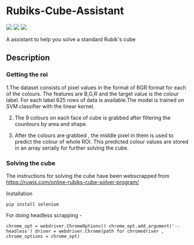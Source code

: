 # Rubiks-Cube-Assistant
![](https://img.shields.io/badge/python-3.8.2-yellowgreen)
![](https://img.shields.io/badge/contributers-1-yellow)
![](https://img.shields.io/badge/license-MIT-red)

A assistant to help you solve a standard Rubik's cube

## Description

### Getting the roi
1.The dataset consists of pixel values in the format of BGR format for each of the colours. The features are B,G,R and the target value is the colour label. For each label 625 rows of data is available.The model is trained on SVM classifier with the linear kernel.

2. The 9 colours on each face of cube is grabbed after filtering the countours by area and shape.

3. After the colours are grabbed , the middle pixel in them is used to predict the colour of whole ROI. This predicted colour values are stored in an array serially for further solving the cube.

### Solving the cube

The instructions for solving the cube have been webscrapped from https://ruwix.com/online-rubiks-cube-solver-program/

Installation

`pip install selenium`

For doing headless scrapping - 

`chrome_opt = webdriver.ChromeOptions()
 chrome_opt.add_argument('--headless')
 driver = webdriver.Chrome(path for chromedriver , chrome_options = chrome_opt)`
 
 


